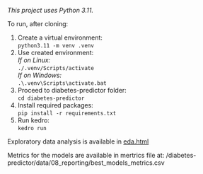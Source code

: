 <i>This project uses Python 3.11.</i>

To run, after cloning:  
1. Create a virtual environment:  
   `python3.11 -m venv .venv`  
2. Use created environment:  
     _If on Linux:_  
       `./.venv/Scripts/activate`  
     _If on Windows:_  
       `.\.venv\Scripts\activate.bat`
3. Proceed to diabetes-predictor folder:  
   `cd diabetes-predictor`   
4. Install required packages:  
   `pip install -r requirements.txt`  
5. Run kedro:  
   `kedro run`


Exploratory data analysis is available in [eda.html](/diabetes-predictor/docs/eda.html)

Metrics for the models are available in mertrics file at: /diabetes-predictor/data/08_reporting/best_models_metrics.csv
